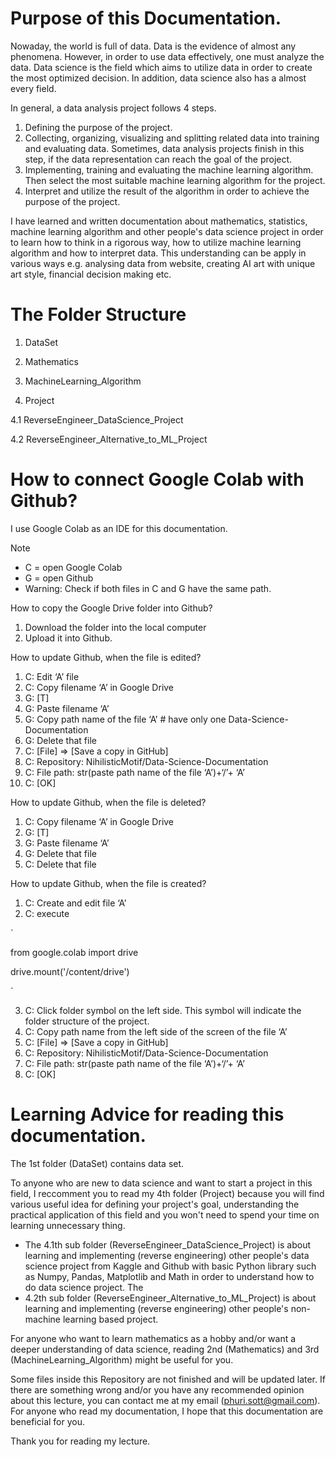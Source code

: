 # Purpose of this Documentation.

Nowaday, the world is full of data. Data is the evidence of almost any phenomena. However, in order to use data effectively, one must analyze the data. Data science is the field which aims to utilize data in order to create the most optimized decision. In addition, data science also has a almost every field.

In general, a data analysis project follows 4 steps.
1.	Defining the purpose of the project.
2.	Collecting, organizing, visualizing and splitting related data into training and evaluating data. Sometimes, data analysis projects finish in this step, if the data representation can reach the goal of the project.
3.	Implementing, training and evaluating the machine learning algorithm. Then select the most suitable machine learning algorithm for the project.
4.	Interpret and utilize the result of the algorithm in order to achieve the purpose of the project.

I have learned and written documentation about mathematics, statistics, machine learning algorithm and other people's data science project in order to learn how to think in a rigorous way, how to utilize machine learning algorithm and how to interpret data. This understanding can be apply in various ways e.g. analysing data from website, creating AI art with unique art style, financial decision making etc.

# The Folder Structure

1. DataSet

2. Mathematics

3. MachineLearning_Algorithm

4. Project

4.1 ReverseEngineer_DataScience_Project

4.2 ReverseEngineer_Alternative_to_ML_Project

# How to connect Google Colab with Github?

I use Google Colab as an IDE for this documentation.

Note
* C = open Google Colab
* G = open Github
* Warning: Check if both files in C and G have the same path.

How to copy the Google Drive folder into Github?
1. Download the folder into the local computer
2. Upload it into Github.

How to update Github, when the file is edited?
1. C: Edit ‘A’ file
2. C: Copy filename ‘A’ in Google Drive
3. G: [T] 
4. G: Paste filename ‘A’
5. G: Copy path name of the file ‘A’ # have only one Data-Science-Documentation
6. G: Delete that file
7. C: [File] => [Save a copy in GitHub]
8. C: Repository: NihilisticMotif/Data-Science-Documentation
9. C: File path: str(paste path name of the file ‘A’)+‘/’+ ‘A’
10. C: [OK]

How to update Github, when the file is deleted?
1. C: Copy filename ‘A’ in Google Drive
2. G: [T] 
3. G: Paste filename ‘A’
4. G: Delete that file
5. C: Delete that file

How to update Github, when the file is created?
1. C: Create and edit file ‘A’
2. C: execute 

`

from google.colab import drive

drive.mount('/content/drive')

`

3. C: Click folder symbol on the left side. This symbol will indicate the folder structure of the project. 
4. C: Copy path name from the left side of the screen of the file ‘A’ 
5. C: [File] => [Save a copy in GitHub]
6. C: Repository: NihilisticMotif/Data-Science-Documentation
7. C: File path: str(paste path name of the file ‘A’)+‘/’+ ‘A’
8. C: [OK]


# Learning Advice for reading this documentation.

The 1st folder (DataSet) contains data set.

To anyone who are new to data science and want to start a project in this field, I reccomment you to read my 4th folder (Project) because you will find various useful idea for defining your project's goal, understanding the practical application of this field and you won't need to spend your time on learning unnecessary thing. 
* The 4.1th sub folder (ReverseEngineer_DataScience_Project) is about learning and implementing (reverse engineering) other people's data science project from Kaggle and Github with basic Python library such as Numpy, Pandas, Matplotlib and Math in order to understand how to do data science project. The 
* 4.2th sub folder (ReverseEngineer_Alternative_to_ML_Project) is about learning and implementing (reverse engineering) other people's non-machine learning based project.

For anyone who want to learn mathematics as a hobby and/or want a deeper understanding of data science, reading 2nd (Mathematics) and 3rd (MachineLearning_Algorithm) might be useful for you.

Some files inside this Repository are not finished and will be updated later. If there are something wrong and/or you have any recommended opinion about this lecture, you can contact me at my email (phuri.sott@gmail.com). For anyone who read my documentation, I hope that this documentation are beneficial for you.

Thank you for reading my lecture.
